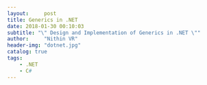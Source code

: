 ```yaml
---
layout:     post
title: Generics in .NET
date: 2018-01-30 00:10:03
subtitle: "\" Design and Implementation of Generics in .NET \""
author:     "Nithin VR"
header-img: "dotnet.jpg"
catalog: true
tags:
	- .NET
	- C#
---
```

